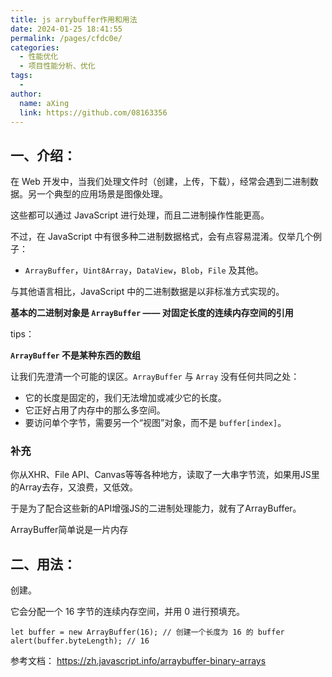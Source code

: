 ```yaml
---
title: js arrybuffer作用和用法
date: 2024-01-25 18:41:55
permalink: /pages/cfdc0e/
categories:
  - 性能优化
  - 项目性能分析、优化
tags:
  - 
author: 
  name: aXing
  link: https://github.com/08163356
---
```


## 一、介绍：

在 Web 开发中，当我们处理文件时（创建，上传，下载），经常会遇到二进制数据。另一个典型的应用场景是图像处理。

这些都可以通过 JavaScript 进行处理，而且二进制操作性能更高。

不过，在 JavaScript 中有很多种二进制数据格式，会有点容易混淆。仅举几个例子：

- `ArrayBuffer`，`Uint8Array`，`DataView`，`Blob`，`File` 及其他。

与其他语言相比，JavaScript 中的二进制数据是以非标准方式实现的。

**基本的二进制对象是 `ArrayBuffer` —— 对固定长度的连续内存空间的引用**

tips：

**`ArrayBuffer` 不是某种东西的数组**

让我们先澄清一个可能的误区。`ArrayBuffer` 与 `Array` 没有任何共同之处：

- 它的长度是固定的，我们无法增加或减少它的长度。
- 它正好占用了内存中的那么多空间。
- 要访问单个字节，需要另一个“视图”对象，而不是 `buffer[index]`。

### 补充

你从XHR、File API、Canvas等等各种地方，读取了一大串字节流，如果用JS里的Array去存，又浪费，又低效。

于是为了配合这些新的API增强JS的二进制处理能力，就有了ArrayBuffer。

ArrayBuffer简单说是一片内存

## 二、用法：

创建。

它会分配一个 16 字节的连续内存空间，并用 0 进行预填充。

```
let buffer = new ArrayBuffer(16); // 创建一个长度为 16 的 buffer
alert(buffer.byteLength); // 16
```

参考文档：
https://zh.javascript.info/arraybuffer-binary-arrays